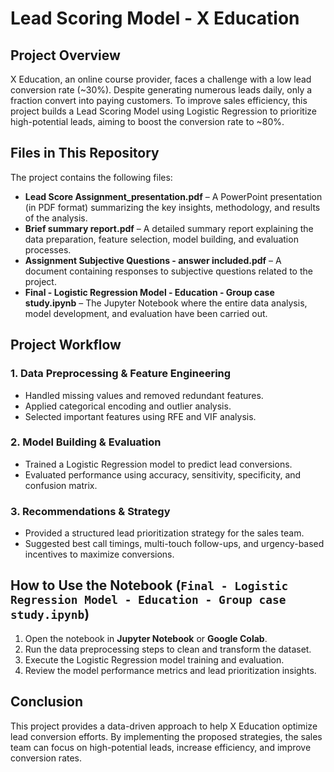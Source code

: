 # Lead Scoring Model - X Education

## Project Overview
X Education, an online course provider, faces a challenge with a low lead conversion rate (~30%). Despite generating numerous leads daily, only a fraction convert into paying customers. To improve sales efficiency, this project builds a Lead Scoring Model using Logistic Regression to prioritize high-potential leads, aiming to boost the conversion rate to ~80%.

## Files in This Repository
The project contains the following files:

- **Lead Score Assignment_presentation.pdf** – A PowerPoint presentation (in PDF format) summarizing the key insights, methodology, and results of the analysis.
- **Brief summary report.pdf** – A detailed summary report explaining the data preparation, feature selection, model building, and evaluation processes.
- **Assignment Subjective Questions - answer included.pdf** – A document containing responses to subjective questions related to the project.
- **Final - Logistic Regression Model - Education - Group case study.ipynb** – The Jupyter Notebook where the entire data analysis, model development, and evaluation have been carried out.

## Project Workflow
### 1. Data Preprocessing & Feature Engineering
- Handled missing values and removed redundant features.
- Applied categorical encoding and outlier analysis.
- Selected important features using RFE and VIF analysis.

### 2. Model Building & Evaluation
- Trained a Logistic Regression model to predict lead conversions.
- Evaluated performance using accuracy, sensitivity, specificity, and confusion matrix.

### 3. Recommendations & Strategy
- Provided a structured lead prioritization strategy for the sales team.
- Suggested best call timings, multi-touch follow-ups, and urgency-based incentives to maximize conversions.

## How to Use the Notebook (`Final - Logistic Regression Model - Education - Group case study.ipynb`)
1. Open the notebook in **Jupyter Notebook** or **Google Colab**.
2. Run the data preprocessing steps to clean and transform the dataset.
3. Execute the Logistic Regression model training and evaluation.
4. Review the model performance metrics and lead prioritization insights.

## Conclusion
This project provides a data-driven approach to help X Education optimize lead conversion efforts. By implementing the proposed strategies, the sales team can focus on high-potential leads, increase efficiency, and improve conversion rates.
